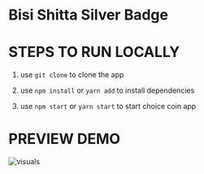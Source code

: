 # Bisi Shitta Silver Badge

# STEPS TO RUN LOCALLY

1.  use `git clone` to clone the app

2.  use `npm install` or `yarn add` to install dependencies

3. use `npm start` or `yarn start` to start choice coin app

# PREVIEW DEMO

![visuals](https://github.com/BisiShitta/choice-grant/blob/main/src/img/cc.gif)








